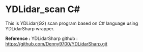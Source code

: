 # YDLidar_scan C#

This is YDLidar(G2) scan program based on C# language using YDLidarSharp wrapper.

**Reference :**
YDLidarSharp github : https://github.com/Denny9700/YDLidarSharp.git
